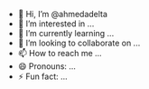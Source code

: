 - 👋 Hi, I’m @ahmedadelta
- 👀 I’m interested in ...
- 🌱 I’m currently learning ...
- 💞️ I’m looking to collaborate on ...
- 📫 How to reach me ...
- 😄 Pronouns: ...
- ⚡ Fun fact: ...

<!---
ahmedadelta/ahmedadelta is a ✨ special ✨ repository because its `README.md` (this file) appears on your GitHub profile.
You can click the Preview link to take a look at your changes.
--->
